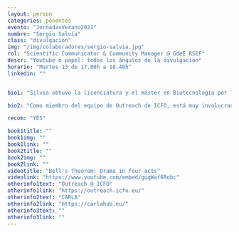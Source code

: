 ```yaml
---
layout: person
categories: ponentes
evento: "JornadasVerano2021"
nombre: "Sergio Salvía"
class: "divulgacion"
img: "/img/colaboradores/sergio-salvia.jpg"
rol: "Scientific Communicator & Community Manager @ GdeE RSEF"
descr: "Youtube o papel: todos los ángulos de la divulgación"
horario: "Martes 13 de 17.00h a 18.40h"
linkedin: ""


bio1: "Silvia obtuvo la licenciatura y el máster en Biotecnología por la Universidad de Padua (Italia). Trabajó en el University College London y recibió su doctorado en el Imperial College London (Reino Unido). Posteriormente fue investigadora postdoctoral en la Universitat Pompeu Fabra y IRB Barcelona (España) antes de incorporarse a ICFO, donde participa en la coordinación del proyecto europeo CARLA y lidera de las actividades de diseminación del mismo."

bio2: "Como miembro del equipo de Outreach de ICFO, está muy involucrada en varios programas de divulgación dirigidos a estudiantes de secundaria y universitarios, así como en el programa de ciencia y arte de ICFO."

recom: "YES"

book1title: ""
book1img: ""
book1link: ""
book2title: ""
book2img: ""
book2link: ""
videotitle: "Bell's Theorem: Drama in four acts"
videolink: "https://www.youtube.com/embed/guqWaf6Robc"
otherinfo1text: "Outreach @ ICFO"
otherinfo1link: "https://outreach.icfo.eu/"
otherinfo2text: "CARLA"
otherinfo2link: "https://carlahub.eu/"
otherinfo3text: ""
otherinfo3link: ""
---
```

